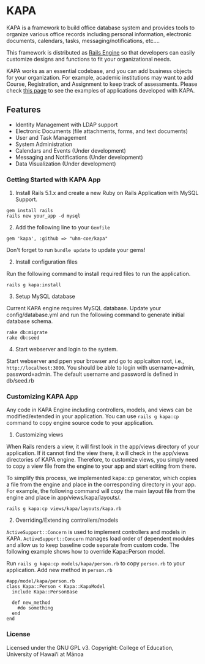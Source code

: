 # KAPA

KAPA is a framework to build office database system and provides tools to organize various office records including personal information, electronic documents, calendars, tasks, messaging/notifications, etc....  

This framework is distributed as [Rails Engine](http://guides.rubyonrails.org/engines.html) so that developers can easily customize designs and functions to fit your organizational needs.  

KAPA works as an essential codebase, and you can add business objects for your organization.  For example, academic institutions may want to add Course, Registration, and Assignment to keep track of assessments.  Please check [this page](https://dcdc.coe.hawaii.edu/kapa/) to see the examples of applications developed with KAPA.

## Features
- Identity Management with LDAP support
- Electronic Documents (file attachments, forms, and text documents)
- User and Task Management
- System Administration
- Calendars and Events (Under development)
- Messaging and Notifications (Under development)
- Data Visualization (Under development)

### Getting Started with KAPA App

  1. Install Rails 5.1.x and create a new Ruby on Rails Application with MySQL Support.
  ```
  gem install rails
  rails new your_app -d mysql
  ```

  2. Add the following line to your ```Gemfile```
  ```
  gem 'kapa', :github => "uhm-coe/kapa"
  ```
  Don't forget to run ```bundle update``` to update your gems!

  2. Install configuration files

  Run the following command to install required files to run the application.
  ```
  rails g kapa:install
  ``` 

  3. Setup MySQL database
 
  Current KAPA engine requires MySQL database.  Update your config/database.yml and run the following command to generate initial database schema.
  ```
  rake db:migrate
  rake db:seed
  ``` 

  4. Start webserver and login to the system.

  Start webserver and ppen your browser and go to applcaiton root, i.e.,  ```http://localhost:3000```.
  You should be able to login with username=admin, password=admin.  The default username and password is defined in db/seed.rb

### Customizing KAPA App
  Any code in KAPA Engine including controllers, models, and views can be modified/extended in your application.   You can use ```rails g kapa:cp``` command to copy engine source code to your application.

  1. Customizing views

  When Rails renders a view, it will first look in the app/views directory of your application. If it cannot find the view there, it will check in the app/views directories of KAPA engine.  Therefore, to customize views, you simply need to copy a view file from the engine to your app and start editing from there.  

  To simplify this process, we implemented kapa::cp generator, which copies a file from the engine and place in the corresponding directory in your app. For example, the following command will copy the main layout file from the engine and place in app/views/kapa/layouts/.
  ```
  rails g kapa:cp views/kapa/layouts/kapa.rb
  ``` 

  2. Overriding/Extending controllers/models

  ```ActiveSupport::Concern``` is used to implement controllers and models in KAPA. ```ActiveSupport::Concern``` manages load order of dependent modules and allow us to keep baseline code separate from custom code.  The following example shows how to override Kapa::Person model.

  Run ```rails g kapa:cp models/kapa/person.rb``` to copy ```person.rb``` to your application.
  Add new method in ```person.rb```
  ```
  #app/model/kapa/person.rb
  class Kapa::Person < Kapa::KapaModel
    include Kapa::PersonBase

    def new_method
      #do something
    end
  end
  ```

### License

Licensed under the GNU GPL v3.
Copyright: College of Education, University of Hawaiʻi at Mānoa